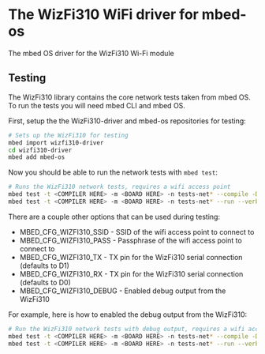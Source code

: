 # The WizFi310 WiFi driver for mbed-os
The mbed OS driver for the WizFi310 Wi-Fi module

## Testing
The WizFi310 library contains the core network tests taken from mbed OS. To run the tests you will need mbed CLI and mbed OS.

First, setup the the WizFi310-driver and mbed-os repositories for testing:
``` bash
# Sets up the WizFi310 for testing
mbed import wizfi310-driver
cd wizfi310-driver
mbed add mbed-os
```

Now you should be able to run the network tests with `mbed test`:
``` bash
# Runs the WizFi310 network tests, requires a wifi access point
mbed test -t <COMPILER HERE> -m <BOARD HERE> -n tests-net* --compile -DMBED_CFG_WIZFI310_SSID=<SSID HERE> -DMBED_CFG_WIZFI310_PASS=<PASS HERE>
mbed test -t <COMPILER HERE> -m <BOARD HERE> -n tests-net* --run --verbose
```

There are a couple other options that can be used during testing:
- MBED_CFG_WIZFI310_SSID - SSID of the wifi access point to connect to
- MBED_CFG_WIZFI310_PASS - Passphrase of the wifi access point to connect to
- MBED_CFG_WIZFI310_TX - TX pin for the WizFi310 serial connection (defaults to D1)
- MBED_CFG_WIZFI310_RX - TX pin for the WizFi310 serial connection (defaults to D0)
- MBED_CFG_WIZFI310_DEBUG - Enabled debug output from the WizFi310

For example, here is how to enabled the debug output from the WizFi310:
``` bash
# Run the WizFi310 network tests with debug output, requires a wifi access point
mbed test -t <COMPILER HERE> -m <BOARD HERE> -n tests-net* --compile -DMBED_CFG_WIZFI310_SSID=<SSID HERE> -DMBED_CFG_WIZFI310_PASS=<PASS HERE> -MBED_CFG_WIZFI310_DEBUG=true
mbed test -t <COMPILER HERE> -m <BOARD HERE> -n tests-net* --run --verbose
```
